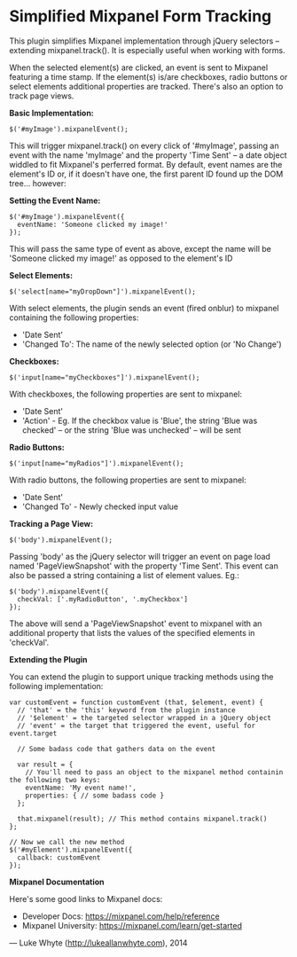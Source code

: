 <h1>Simplified Mixpanel Form Tracking</h1>
This plugin simplifies Mixpanel implementation through jQuery selectors – extending mixpanel.track(). It is especially useful when working with forms. 

When the selected element(s) are clicked, an event is sent to Mixpanel featuring a time stamp. If the element(s) is/are checkboxes, radio buttons or select elements additional properties are tracked. There's also an option to track page views.

<strong>Basic Implementation:</strong>
````
$('#myImage').mixpanelEvent();
````
This will trigger mixpanel.track() on every click of '#myImage', passing an event with the name 'myImage' and the property 'Time Sent' – a date object widdled to fit Mixpanel's perferred format. By default, event names are the element's ID or, if it doesn't have one, the first parent ID found up the DOM tree... however:

<strong>Setting the Event Name:</strong>
````
$('#myImage').mixpanelEvent({
  eventName: 'Someone clicked my image!'
});
````
This will pass the same type of event as above, except the name will be 'Someone clicked my image!' as opposed to the element's ID

<strong>Select Elements:</strong>
````
$('select[name="myDropDown"]').mixpanelEvent();
````
With select elements, the plugin sends an event (fired onblur) to mixpanel containing the following properties: 
 - 'Date Sent'
 - 'Changed To': The name of the newly selected option (or 'No Change')

<strong>Checkboxes:</strong>
````
$('input[name="myCheckboxes"]').mixpanelEvent();
````
With checkboxes, the following properties are sent to mixpanel:
 - 'Date Sent'
 - 'Action' - Eg. If the checkbox value is 'Blue', the string 'Blue was checked' – or the string 'Blue was unchecked' – will be sent

<strong>Radio Buttons:</strong> 
````
$('input[name="myRadios"]').mixpanelEvent();
````
With radio buttons, the following properties are sent to mixpanel:
 - 'Date Sent'
 - 'Changed To' - Newly checked input value

<strong>Tracking a Page View:</strong> 
````
$('body').mixpanelEvent();
````
Passing 'body' as the jQuery selector will trigger an event on page load named 'PageViewSnapshot' with the property 'Time Sent'. This event can also be passed a string containing a list of element values. Eg.:
````
$('body').mixpanelEvent({
  checkVal: ['.myRadioButton', '.myCheckbox']
});
````
The above will send a 'PageViewSnapshot' event to mixpanel with an additional property that lists the values of the specified elements in 'checkVal'.

<strong>Extending the Plugin</strong>

You can extend the plugin to support unique tracking methods using the following implementation:
````
var customEvent = function customEvent (that, $element, event) { 
  // 'that' = the 'this' keyword from the plugin instance
  // '$element' = the targeted selector wrapped in a jQuery object
  // 'event' = the target that triggered the event, useful for event.target

  // Some badass code that gathers data on the event

  var result = { 
    // You'll need to pass an object to the mixpanel method containin the following two keys:
    eventName: 'My event name!',
    properties: { // some badass code }
  };

  that.mixpanel(result); // This method contains mixpanel.track()
};

// Now we call the new method
$('#myElement').mixpanelEvent({
  callback: customEvent
});
````
<strong>Mixpanel Documentation</strong>

Here's some good links to Mixpanel docs:
 - Developer Docs: https://mixpanel.com/help/reference
 - Mixpanel University: https://mixpanel.com/learn/get-started


&mdash; Luke Whyte (http://lukeallanwhyte.com), 2014